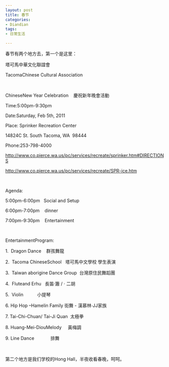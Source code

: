 ```yaml
---
layout: post
title: 春节
categories:
- Diandian
tags:
- 日常生活

---
```

<p>春节有两个地方去，第一个是这里：</p>
<p></p>
<p>塔可馬中華文化聯誼會</p>
<p>TacomaChinese Cultural Association&nbsp;</p>
<p>&nbsp;</p>
<p>ChineseNew Year Celebration&nbsp;&nbsp;&nbsp;&nbsp;慶祝新年晚會活動</p>
<p>Time:5:00pm-9:30pm</p>
<p>Date:Saturday, Feb 5th, 2011</p>
<p>Place: Sprinker Recreation Center</p>
<p>14824C St. South Tacoma, WA &nbsp;98444&nbsp;</p>
<p>Phone:253-798-4000&nbsp;</p>
<p><a href="http://www.co.pierce.wa.us/pc/services/recreate/sprinker.htm#DIRECTIONS">http://www.co.pierce.wa.us/pc/services/recreate/sprinker.htm#DIRECTIONS</a></p>
<p><a href="http://www.co.pierce.wa.us/pc/services/recreate/SPR-ice.htm">http://www.co.pierce.wa.us/pc/services/recreate/SPR-ice.htm</a></p>
<p>&nbsp;</p>
<p>Agenda:</p>
<p>5:00pm-6:00pm&nbsp;&nbsp;&nbsp;Social and Setup</p>
<p>6:00pm-7:00pm&nbsp;&nbsp;&nbsp;&nbsp;dinner</p>
<p>7:00pm-9:30pm&nbsp;&nbsp;&nbsp;&nbsp;Entertainment</p>
<p>&nbsp;</p>
<p>EntertainmentProgram:</p>
<p>1.&nbsp;&nbsp;Dragon Dance&nbsp;&nbsp;&nbsp;&nbsp;群孩舞龍</p>
<p>2.&nbsp;&nbsp;Tacoma ChineseSchool&nbsp;&nbsp;&nbsp;塔可馬中文學校&nbsp;學生表演</p>
<p>3.&nbsp;&nbsp;Taiwan aborigine Dance Group&nbsp;&nbsp;台灣原住民舞蹈團</p>
<p>4. &nbsp;Fluteand Erhu&nbsp;&nbsp;&nbsp;長笛&middot;簫&nbsp;/&nbsp;&middot;&nbsp;二胡</p>
<p>5. &nbsp;Violin &nbsp;&nbsp;&nbsp;&nbsp;&nbsp;&nbsp;&nbsp;&nbsp;&nbsp;&nbsp;小提琴</p>
<p>6. Hip Hop –Hamelin Family 街舞 - 漢慕林&middot;JJ家族&nbsp;</p>
<p>7. Tai-Chi-Chuan/ Tai-Ji Quan&nbsp;&nbsp;太極拳</p>
<p>8. Huang-Mei-DiouMelody &nbsp;&nbsp;&nbsp;&nbsp;黃梅調</p>
<p>9. Line Dance &nbsp;&nbsp;&nbsp;&nbsp;&nbsp;&nbsp;&nbsp;&nbsp;&nbsp;&nbsp;&nbsp;&nbsp;排舞</p>
<p><br /></p>
<p>第二个地方是我们学校的Hong Hall，半夜收看春晚，呵呵。</p>
<p></p>
<p></p>